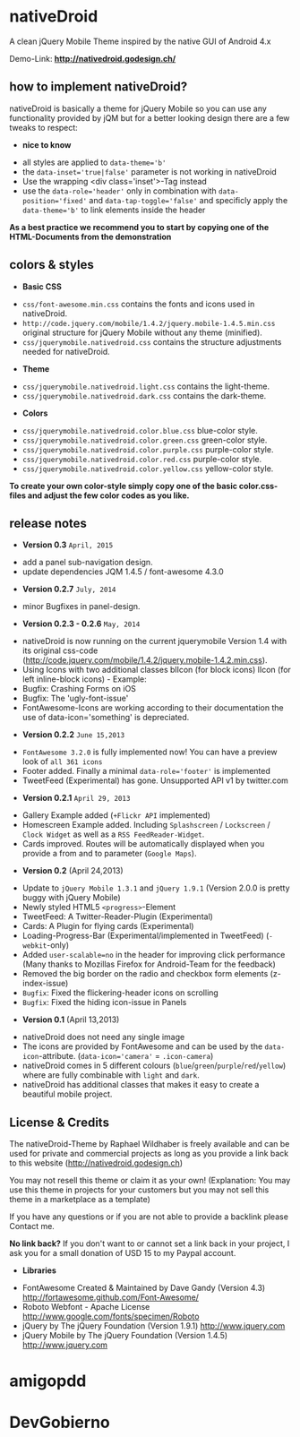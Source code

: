 # nativeDroid

A clean jQuery Mobile Theme inspired by the native GUI of Android 4.x

Demo-Link: **<http://nativedroid.godesign.ch/>**

## how to implement nativeDroid?

nativeDroid is basically a theme for jQuery Mobile so you can use any functionality provided by jQM but for a better looking design there are a few tweaks to respect:

* **nice to know**
 - all styles are applied to `data-theme='b'`
 - the `data-inset='true|false'` parameter is not working in nativeDroid
 - Use the wrapping &lt;div class='inset'&gt;-Tag instead
 - use the `data-role='header'` only in combination with `data-position='fixed'` and `data-tap-toggle='false'` and specificly apply the `data-theme='b'` to link elements inside the header

**As a best practice we recommend you to start by copying one of the HTML-Documents from the demonstration**

## colors & styles

* **Basic CSS**
 - `css/font-awesome.min.css` contains the fonts and icons used in nativeDroid.
 - `http://code.jquery.com/mobile/1.4.2/jquery.mobile-1.4.5.min.css` original structure for jQuery Mobile without any theme (minified).
 - `css/jquerymobile.nativedroid.css` contains the structure adjustments needed for nativeDroid.
* **Theme**
 - `css/jquerymobile.nativedroid.light.css` contains the light-theme.
 - `css/jquerymobile.nativedroid.dark.css` contains the dark-theme.
* **Colors**
 - `css/jquerymobile.nativedroid.color.blue.css` blue-color style.
 - `css/jquerymobile.nativedroid.color.green.css` green-color style.
 - `css/jquerymobile.nativedroid.color.purple.css` purple-color style.
 - `css/jquerymobile.nativedroid.color.red.css` purple-color style.
 - `css/jquerymobile.nativedroid.color.yellow.css` yellow-color style.

**To create your own color-style simply copy one of the basic color.css-files and adjust the few color codes as you like.**

## release notes

* **Version 0.3** `April, 2015`
 - add a panel sub-navigation design.
 - update dependencies JQM 1.4.5 / font-awesome 4.3.0
* **Version 0.2.7** `July, 2014`
 - minor Bugfixes in panel-design.
* **Version 0.2.3 - 0.2.6** `May, 2014`
 - nativeDroid is now running on the current jquerymobile Version 1.4 with its original css-code (http://code.jquery.com/mobile/1.4.2/jquery.mobile-1.4.2.min.css).
 - Using Icons with two additional classes blIcon (for block icons) lIcon (for left inline-block icons) - Example: <i class='lIcon fa fa-map-marker'></i>
 - Bugfix: Crashing Forms on iOS
 - Bugfix: The 'ugly-font-issue'
 - FontAwesome-Icons are working according to their documentation the use of data-icon='something' is depreciated.
* **Version 0.2.2** `June 15,2013`
 - `FontAwesome 3.2.0` is fully implemented now! You can have a preview look of `all 361 icons`
 - Footer added. Finally a minimal `data-role='footer'` is implemented
 - TweetFeed (Experimental) has gone. Unsupported API v1 by twitter.com
* **Version 0.2.1** `April 29, 2013`
 - Gallery Example added (`+Flickr API` implemented)
 - Homescreen Example added. Including `Splashscreen` / `Lockscreen` / `Clock Widget` as well as a `RSS FeedReader-Widget`.
 - Cards improved. Routes will be automatically displayed when you provide a from and to parameter (`Google Maps`).
* **Version 0.2** (April 24,2013)
 - Update to `jQuery Mobile 1.3.1` and `jQuery 1.9.1` (Version 2.0.0 is pretty buggy with jQuery Mobile)
 - Newly styled HTML5 `<progress>`-Element
 - TweetFeed: A Twitter-Reader-Plugin (Experimental)
 - Cards: A Plugin for flying cards (Experimental)
 - Loading-Progress-Bar (Experimental/implemented in TweetFeed) (`-webkit`-only)
 - Added `user-scalable=no` in the header for improving click performance (Many thanks to Mozillas Firefox for Android-Team for the feedback)
 - Removed the big border on the radio and checkbox form elements (z-index-issue)
 - `Bugfix`: Fixed the flickering-header icons on scrolling
 - `Bugfix`: Fixed the hiding icon-issue in Panels
* **Version 0.1** (April 13,2013)
 - nativeDroid does not need any single image
 - The icons are provided by FontAwesome and can be used by the `data-icon`-attribute.
(`data-icon='camera'` = `.icon-camera`)
 - nativeDroid comes in 5 different colours (`blue`/`green`/`purple`/`red`/`yellow`) where are fully combinable with `light` and `dark`.
 - nativeDroid has additional classes that makes it easy to create a beautiful mobile project.

## License & Credits

The nativeDroid-Theme by Raphael Wildhaber is freely available and can be used for private and commercial projects as long as you provide a link back to this website (http://nativedroid.godesign.ch)

You may not resell this theme or claim it as your own! (Explanation: You may use this theme in projects for your customers but you may not sell this theme in a marketplace as a template)

If you have any questions or if you are not able to provide a backlink please Contact me.

**No link back?**
If you don't want to or cannot set a link back in your project, I ask you for a small donation of USD 15 to my Paypal account.

* **Libraries**
 - FontAwesome Created & Maintained by Dave Gandy (Version 4.3)
 http://fortawesome.github.com/Font-Awesome/
 - Roboto Webfont - Apache License
 http://www.google.com/fonts/specimen/Roboto
 - jQuery by The jQuery Foundation (Version 1.9.1)
 http://www.jquery.com
 - jQuery Mobile by The jQuery Foundation (Version 1.4.5)
 http://www.jquery.com
# amigopdd
# DevGobierno
